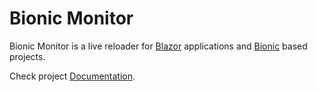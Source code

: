 # Bionic Monitor

Bionic Monitor is a live reloader for [Blazor](https://blazor.net) applications
and [Bionic](https://bmsantos.github.io/bionic/) based projects.

Check project [Documentation](https://bmsantos.github.io/bionic/live-reload/).

